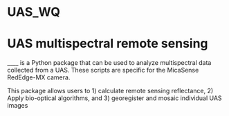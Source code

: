 # UAS_WQ

# UAS multispectral remote sensing
____ is a Python package that can be used to analyze multispectral data collected from a UAS. These scripts are specific for the MicaSense RedEdge-MX camera. 

This package allows users to 1) calculate remote sensing reflectance, 2) Apply bio-optical algorithms, and 3) georegister and mosaic individual UAS images



